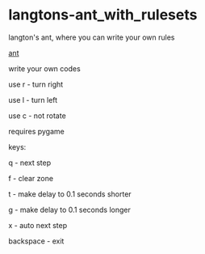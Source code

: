 # langtons-ant_with_rulesets

langton's ant, where you can write your own rules

[ant](https://en.wikipedia.org/wiki/Langton%27s_ant)

write your own codes

use r - turn right

use l - turn left

use c - not rotate

requires pygame

keys:

q - next step

f - clear zone

t - make delay to 0.1 seconds shorter

g - make delay to 0.1 seconds longer

x - auto next step

backspace - exit
